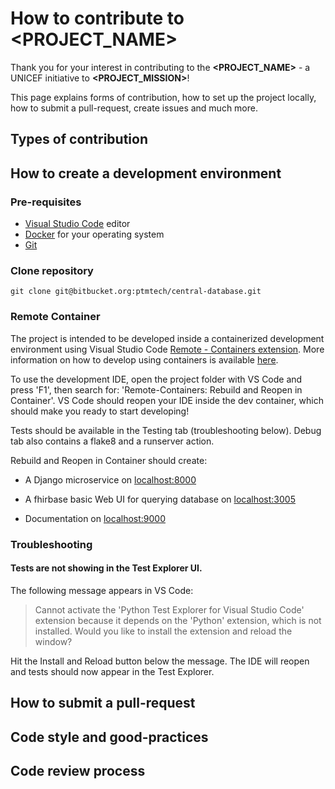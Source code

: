How to contribute to **<PROJECT_NAME>**
=================================================

Thank you for your interest in contributing to the **<PROJECT_NAME>** - a UNICEF initiative to **<PROJECT_MISSION>**!

This page explains forms of contribution, how to set up the project locally, how to submit a pull-request, create issues and much more.

## Types of contribution

<!--
#TODO: Describe which forms of contribution are welcome (code, bug reporting, documentation, blog posts...).
-->

## How to create a development environment

### Pre-requisites

- [Visual Studio Code](https://code.visualstudio.com/) editor
- [Docker](https://www.docker.com/get-started/) for your operating system
- [Git](https://git-scm.com/downloads)

### Clone repository

`git clone git@bitbucket.org:ptmtech/central-database.git`

### Remote Container

The project is intended to be developed inside a containerized development environment using Visual Studio Code [Remote - Containers extension](https://code.visualstudio.com/docs/remote/containers). More information on how to develop using containers is available [here](https://www.youtube.com/watch?v=KFyRLxiRKAc).

To use the development IDE, open the project folder with VS Code and press 'F1', then search for: 'Remote-Containers: Rebuild and Reopen in Container'.
VS Code should reopen your IDE inside the dev container, which should make you ready to start developing!

Tests should be available in the Testing tab (troubleshooting below). Debug tab also contains a flake8 and a runserver action.

Rebuild and Reopen in Container should create:

- A Django microservice on [localhost:8000](http://localhost:8000/)

- A fhirbase basic Web UI for querying database on [localhost:3005](http://localhost:3005/)

- Documentation on [localhost:9000](http://localhost:9000/)

### Troubleshooting

#### Tests are not showing in the Test Explorer UI.

The following message appears in VS Code:

>Cannot activate the 'Python Test Explorer for Visual Studio Code' extension because it depends on the 'Python' extension, which is not installed. Would you like to install the extension and reload the window?

Hit the Install and Reload button below the message. The IDE will reopen and tests should now appear in the Test Explorer.

## How to submit a pull-request

<!--
#TODO: Finish up this section
-->

## Code style and good-practices

<!--
#TODO: Finish up this section
-->

## Code review process

<!--
#TODO: Finish up this section
-->